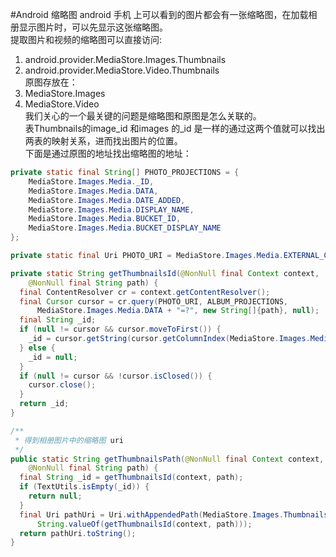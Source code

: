 #Android 缩略图
android 手机 上可以看到的图片都会有一张缩略图，在加载相册显示图片时，可以先显示这张缩略图。<br>
提取图片和视频的缩略图可以直接访问:<br>
1. android.provider.MediaStore.Images.Thumbnails<br>
2. android.provider.MediaStore.Video.Thumbnails<br>
原图存放在：<br>
1. MediaStore.Images<br>
2. MediaStore.Video<br>
我们关心的一个最关键的问题是缩略图和原图是怎么关联的。<br>
表Thumbnails的image_id 和images 的_id 是一样的通过这两个值就可以找出两表的映射关系，进而找出图片的位置。<br>
下面是通过原图的地址找出缩略图的地址：<br>

```java
private static final String[] PHOTO_PROJECTIONS = {
    MediaStore.Images.Media._ID,
    MediaStore.Images.Media.DATA,
    MediaStore.Images.Media.DATE_ADDED,
    MediaStore.Images.Media.DISPLAY_NAME,
    MediaStore.Images.Media.BUCKET_ID,
    MediaStore.Images.Media.BUCKET_DISPLAY_NAME
};

private static final Uri PHOTO_URI = MediaStore.Images.Media.EXTERNAL_CONTENT_URI;

private static String getThumbnailsId(@NonNull final Context context,
    @NonNull final String path) {
  final ContentResolver cr = context.getContentResolver();
  final Cursor cursor = cr.query(PHOTO_URI, ALBUM_PROJECTIONS,
      MediaStore.Images.Media.DATA + "=?", new String[]{path}, null);
  final String _id;
  if (null != cursor && cursor.moveToFirst()) {
    _id = cursor.getString(cursor.getColumnIndex(MediaStore.Images.Media._ID));
  } else {
    _id = null;
  }
  if (null != cursor && !cursor.isClosed()) {
    cursor.close();
  }
  return _id;
}

/**
 * 得到相册图片中的缩略图 uri
 */
public static String getThumbnailsPath(@NonNull final Context context,
    @NonNull final String path) {
  final String _id = getThumbnailsId(context, path);
  if (TextUtils.isEmpty(_id)) {
    return null;
  }
  final Uri pathUri = Uri.withAppendedPath(MediaStore.Images.Thumbnails.EXTERNAL_CONTENT_URI,
      String.valueOf(getThumbnailsId(context, path)));
  return pathUri.toString();
}
```

